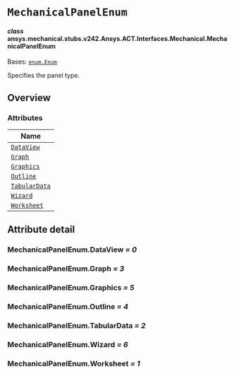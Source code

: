 # `MechanicalPanelEnum`

<a id="ansys.mechanical.stubs.v242.Ansys.ACT.Interfaces.Mechanical.MechanicalPanelEnum"></a>

#### *class* ansys.mechanical.stubs.v242.Ansys.ACT.Interfaces.Mechanical.MechanicalPanelEnum

Bases: [`enum.Enum`](https://docs.python.org/3/library/enum.html#enum.Enum)

Specifies the panel type.

<!-- !! processed by numpydoc !! -->

<a id="overview"></a>

## Overview

### Attributes

| Name |
| ----------------------------------------------------------------------------------------------------------------------------- |
| [`DataView`](#MechanicalPanelEnum.DataView) |
| [`Graph`](#MechanicalPanelEnum.Graph) |
| [`Graphics`](#MechanicalPanelEnum.Graphics) |
| [`Outline`](#MechanicalPanelEnum.Outline) |
| [`TabularData`](#MechanicalPanelEnum.TabularData) |
| [`Wizard`](#MechanicalPanelEnum.Wizard) |
| [`Worksheet`](#MechanicalPanelEnum.Worksheet) |

<a id="attribute-detail"></a>

## Attribute detail

<a id="MechanicalPanelEnum.DataView"></a>

### MechanicalPanelEnum.DataView *= 0*

<a id="MechanicalPanelEnum.Graph"></a>

### MechanicalPanelEnum.Graph *= 3*

<a id="MechanicalPanelEnum.Graphics"></a>

### MechanicalPanelEnum.Graphics *= 5*

<a id="MechanicalPanelEnum.Outline"></a>

### MechanicalPanelEnum.Outline *= 4*

<a id="MechanicalPanelEnum.TabularData"></a>

### MechanicalPanelEnum.TabularData *= 2*

<a id="MechanicalPanelEnum.Wizard"></a>

### MechanicalPanelEnum.Wizard *= 6*

<a id="MechanicalPanelEnum.Worksheet"></a>

### MechanicalPanelEnum.Worksheet *= 1*


